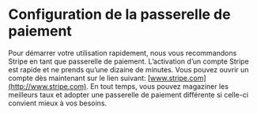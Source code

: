 # Configuration de la passerelle de paiement


Pour démarrer votre utilisation rapidement, nous vous recommandons Stripe en tant que passerelle de paiement. L’activation d’un compte Stripe est rapide et ne prends qu’une dizaine de minutes. Vous pouvez ouvrir un compte dès maintenant sur le lien suivant: [www.stripe.com](http://www.stripe.com). En tout temps, vous pouvez magaziner les meilleurs taux et adopter une passerelle de paiement différente si celle-ci convient mieux à vos besoins. 
